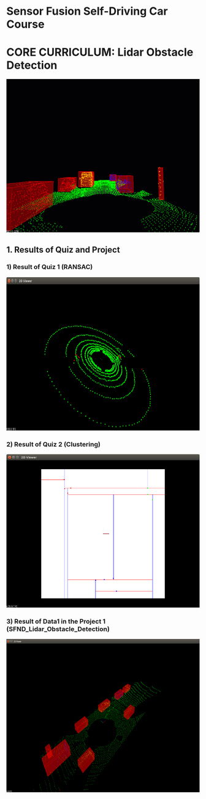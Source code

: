 # Sensor Fusion Self-Driving Car Course

# CORE CURRICULUM: Lidar Obstacle Detection 

<img src="media/ObstacleDetectionFPS.gif" width="700" height="400" />

## 1. Results of Quiz and Project

### 1) Result of Quiz 1 (RANSAC)

<img src="media/RANSAC.png" width="700" height="400" />

### 2) Result of Quiz 2 (Clustering)

<img src="media/KD-Tree.png" width="700" height="400" />

### 3) Result of Data1 in the Project 1 (SFND_Lidar_Obstacle_Detection)

<img src="media/last_quiz.png" width="700" height="400" />

<!--
[![Results1](media/last_quiz.png)](https://youtu.be/WLkwgH8ocps)

(click on the image to open the video)
-->

